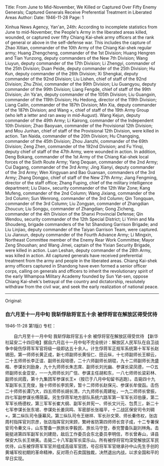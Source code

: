 Title: From June to Mid-November, We Killed or Captured Over Fifty Enemy Generals; Captured Generals Receive Preferential Treatment in Liberated Areas
Author:
Date: 1946-11-28
Page: 1

Xinhua News Agency, Yan'an, 24th: According to incomplete statistics from June to mid-November, the People's Army in the liberated areas killed, wounded, or captured over fifty Chiang Kai-shek army officers at the rank of general or above in the self-defense war. This includes the capture of Zhao Xitian, commander of the 10th Army of the Chiang Kai-shek regular army; Huang Zhengcheng, commander of the 1st Division; Huang Hengren and Tian Yunzong, deputy commanders of the New 7th Division; Wang Liuyun, deputy commander of the 17th Division; Li Zhengyi, commander of the 25th Division; Duan Peide, deputy commander of the 25th Division; Hu Kun, deputy commander of the 26th Division; Xi Shengkai, deputy commander of the 92nd Division; Liu Lishen, chief of staff of the 92nd Division; Zhu Zhixi, commander of the 99th Division; Liu Guangyou, deputy commander of the 99th Division; Liang Fengde, chief of staff of the 99th Division; Jin Ya'an, deputy commander of the 105th Division; Liu Guangxin, commander of the 119th Division; Hu Hedong, director of the 119th Division; Liang Cailin, commander of the 187th Division; Min Xia, deputy commander of the 187th Division; and Wang ×, chief of staff of the 19th Army Group (who left a letter and ran away in mid-August). Wang Kejun, deputy commander of the 49th Army; Li Kairong, commander of the Independent 10th Division; Zhao Baoyuan, commander of the Provisional 12th Division; and Mou Junhan, chief of staff of the Provisional 12th Division, were killed in action. Tan Naida, commander of the 20th Division; Hu Changqing, commander of the 45th Division; Zhou Jianzhi, commander of the 69th Division; Zeng Zhen, commander of the 192nd Division; and Fu Yinqi, deputy chief of staff of the 47th Army, were wounded in action. In addition, Deng Bokang, commander of the 1st Army of the Chiang Kai-shek local forces of the Sixth Route Army; Yang Dequan, commander of the 2nd Army; Cui Dagang, commander of the 3rd Army; Jing Xianyi, deputy commander of the 3rd Army; Wen Xingyuan and Bao Guansan, commanders of the 3rd Army; Zhang Dongpo, chief of staff of the New 27th Army; Jiang Fengming, director of the staff office; Zhang Fuping, chief of the military intelligence department; Liu Diao×, security commander of the 12th War Zone; Kang Mufeng, commander of the 2nd Column; Wang Jixiang, commander of the 3rd Column; Sun Wenrong, commander of the 3rd Column; Qin Tongquan, commander of the 3rd Column; Liu Zongyan, commander of Zhangdian Zhoucun; Liu Songgu, commander of Zhangdian; Gong Zicheng, commander of the 4th Division of the Shanxi Provincial Defense; Qin Wendou, security commander of the 12th Special District; Li Yimin and Ma Shoudeng, brigade commanders of the 1st Shandong Garrison Brigade; and Liu Linjiao, deputy commander of the Taiyan Garrison Team, were captured. Liu Jianxun, deputy commander of the Fourth Advance Army; Li Mingxin, Northeast Committee member of the Enemy Rear Work Committee; Mayor Zeng Shoushan; and Wang Jimei, captain of the Yixian Security Brigade, were killed in action. Luan Leshan, deputy commander of the 28th Army, was killed in action. All captured generals have received preferential treatment from the army and people in the liberated areas. Chiang Kai-shek army officers captured in Shandong have even formed a senior officer corps, calling on generals and officers to inherit the revolutionary spirit of the early Whampoa Military Academy founded by Sun Yat-sen, oppose Chiang Kai-shek's betrayal of the country and dictatorship, resolutely withdraw from the civil war, and seek the early realization of national peace.



<hr /> 

Original: 


### 自六月至十一月中旬  我斩俘敌将官五十余  被俘将官在解放区得受优待

1946-11-28
第1版()
专栏：

　　自六月至十一月中旬
    我斩俘敌将官五十余
    被俘将官在解放区得受优待
    【新华社延安二十四日电】据自六月迄十一月中旬不完全统计：解放区人民军队在自卫战争中毙伤俘蒋军军官将级一级即达五十余人。计生俘蒋军正规军系统第十军军长赵锡田，第一师师长黄正成，新七师副师长黄恒仁、田云纵，十七师副师长王柳云，二十五师师长李正谊、副师长段培德，二十六师副师长胡琨，九十二师副师长洗盛楷、参谋长刘励身，九十九师师长朱志席、副师长刘光幽、参谋长梁凤德，一○五师副师长金亚安，一一九师师长刘广信、参谋主任胡和东，一八七师师长梁彩林、副师长闵霞，第十九集团军参谋长王×（按已于八月中旬留书逃跑）。击毙四十九军副军长王克俊，独十师师长李凯荣，暂十二师师长赵保元、参谋长牟俊函。击伤二十师师长谭乃大，四五师师长胡长清，六九师师长周建祉，一九二师师长曾振，四七军副参谋长傅荫渠。另生俘蒋军地方部队系统六路军第一军军长邓伯康，第二军军长杨德权，第三军军长崔大纲、副军长井宪一、师长文兴元、包贯三，新二十七军参谋长张东坡、参谋处长姜凤鸣、军密部长张福平，十二战区保安司令刘碉×，第二纵队司令康幕风，第三纵队司令王继祥、军长孙文荣、师长秦佟权，张店周村指挥官刘宗彦，张店指挥官刘宋顾，繁峙省防第四师师长宫子成，十二专署保安司令秦文斗，山东警备一旅旅长李毅民、旅长马守登，泰兖警备队副刘林角。击毙挺进第四军副军长刘建勋，敌后工作委员会东北委员李明信，市长曾寿山，译县保安大队长王继美。击毙二十八军副军长栾乐山。所有被俘将官均深受解放区军民优待，山东被俘蒋军军官并组成高级军官团，号召将军军官继承孙中山先生手创的黄埔军校初期的革命精神，反对蒋介石卖国独裁，决然退出内战，以求全国和平的早日实现。
